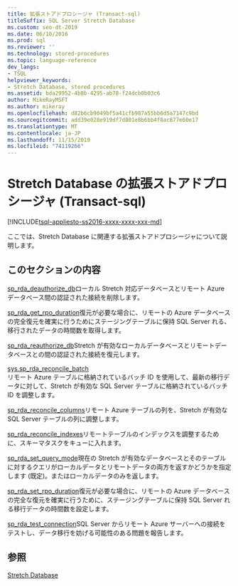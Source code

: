```yaml
---
title: 拡張ストアドプロシージャ (Transact-sql)
titleSuffix: SQL Server Stretch Database
ms.custom: seo-dt-2019
ms.date: 06/10/2016
ms.prod: sql
ms.reviewer: ''
ms.technology: stored-procedures
ms.topic: language-reference
dev_langs:
- TSQL
helpviewer_keywords:
- Stretch Database, stored procedures
ms.assetid: bda29952-4b8b-4295-ab78-f24dcb0b03c6
author: MikeRayMSFT
ms.author: mikeray
ms.openlocfilehash: d82b6cb9049bf5a41cfb987a55bb6d5a7147c9bd
ms.sourcegitcommit: add39e028e919df7d801e8b6bb4f8ac877e60e17
ms.translationtype: MT
ms.contentlocale: ja-JP
ms.lasthandoff: 11/15/2019
ms.locfileid: "74119266"
---
```

# <a name="stretch-database-extended-stored-procedures-transact-sql"></a>Stretch Database の拡張ストアドプロシージャ (Transact-sql)
[!INCLUDE[tsql-appliesto-ss2016-xxxx-xxxx-xxx-md](../../includes/tsql-appliesto-ss2016-xxxx-xxxx-xxx-md.md)]

 ここでは、Stretch Database に関連する拡張ストアドプロシージャについて説明します。  
  
## <a name="in-this-section"></a>このセクションの内容  
[sp_rda_deauthorize_db](../../relational-databases/system-stored-procedures/sys-sp-rda-deauthorize-db-transact-sql.md)ローカル Stretch 対応データベースとリモート Azure データベース間の認証された接続を削除します。

[sp_rda_get_rpo_duration](../../relational-databases/system-stored-procedures/sys-sp-rda-get-rpo-duration-transact-sql.md)復元が必要な場合に、リモートの Azure データベースの完全復元を確実に行うためにステージングテーブルに保持 SQL Server れる、移行されたデータの時間数を取得します。
  
 [sp_rda_reauthorize_db](../../relational-databases/system-stored-procedures/sys-sp-rda-reauthorize-db-transact-sql.md)Stretch が有効なローカルデータベースとリモートデータベースとの間の認証された接続を復元します。
  
 [sys.sp_rda_reconcile_batch](../../relational-databases/system-stored-procedures/sys-sp-rda-reconcile-batch-transact-sql.md)  
 リモート Azure テーブルに格納されているバッチ ID を使用して、最新の移行データに対して、Stretch が有効な SQL Server テーブルに格納されているバッチ ID を調整します。 
 
[sp_rda_reconcile_columns](../../relational-databases/system-stored-procedures/sys-sp-rda-reconcile-columns-transact-sql.md)リモート Azure テーブルの列を、Stretch が有効な SQL Server テーブルの列に調整します。
 
 [sp_rda_reconcile_indexes](../../relational-databases/system-stored-procedures/sys-sp-rda-reconcile-indexes-transact-sql.md)リモートテーブルのインデックスを調整するために、スキーマタスクをキューに入れます。
 
 [sp_rda_set_query_mode](../../relational-databases/system-stored-procedures/sys-sp-rda-set-query-mode-transact-sql.md)現在の Stretch が有効なデータベースとそのテーブルに対するクエリがローカルデータとリモートデータの両方を返すかどうかを指定します (既定)。またはローカルデータのみを返します。
 
 [sp_rda_set_rpo_duration](../../relational-databases/system-stored-procedures/sys-sp-rda-set-rpo-duration-transact-sql.md)復元が必要な場合に、リモートの Azure データベースの完全な復元を確実に行うために、ステージングテーブルに保持 SQL Server れる移行データの時間数を設定します。
 
 [sp_rda_test_connection](../../relational-databases/system-stored-procedures/sys-sp-rda-test-connection-transact-sql.md)SQL Server からリモート Azure サーバーへの接続をテストし、データ移行を妨げる可能性のある問題を報告します。
 
## <a name="see-also"></a>参照  
 [Stretch Database](../../sql-server/stretch-database/stretch-database.md)  
  
  
